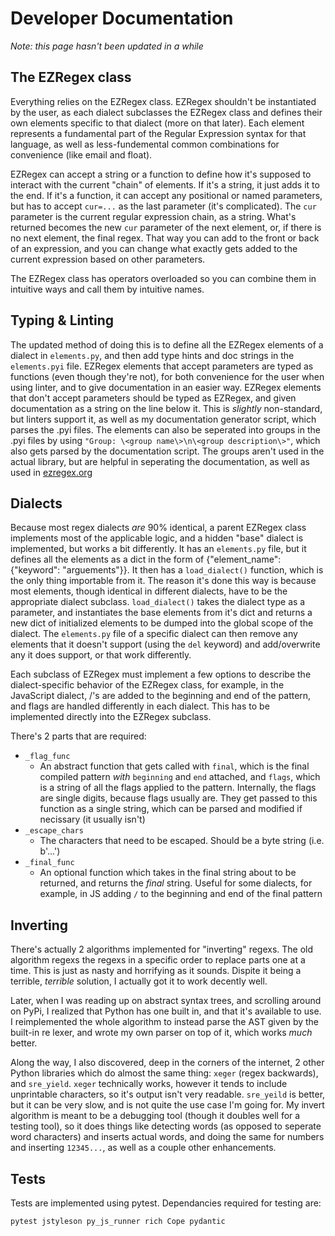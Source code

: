 # Developer Documentation
*Note: this page hasn't been updated in a while*
## The EZRegex class
Everything relies on the EZRegex class. EZRegex shouldn't be instantiated by the user, as each dialect subclasses the EZRegex class and defines their own elements specific to that dialect (more on that later). Each element represents a fundamental part of the Regular Expression syntax for that language, as well as less-fundemental common combinations for convenience (like email and float).

EZRegex can accept a string or a function to define how it's supposed to interact with the current "chain" of elements. If it's a string, it just adds it to the end. If it's a function, it can accept any positional or named parameters, but has to accept `cur=...` as the last parameter (it's complicated). The `cur` parameter is the current regular expression chain, as a string. What's returned becomes the new `cur` parameter of the next element, or, if there is no next element, the final regex. That way you can add to the front or back of an expression, and you can change what exactly gets added to the current expression based on other parameters.

The EZRegex class has operators overloaded so you can combine them in intuitive ways and call them by intuitive names.

## Typing & Linting
The updated method of doing this is to define all the EZRegex elements of a dialect in `elements.py`, and then add type hints and doc strings in the `elements.pyi` file. EZRegex elements that accept parameters are typed as functions (even though they're not), for both convenience for the user when using linter, and to give documentation in an easier way. EZRegex elements that don't accept parameters should be typed as EZRegex, and given documentation as a string on the line below it. This is *slightly* non-standard, but linters support it, as well as my documentation generator script, which parses the .pyi files. The elements can also be seperated into groups in the .pyi files by using `"Group: \<group name\>\n\<group description\>"`, which also gets parsed by the documentation script. The groups aren't used in the actual library, but are helpful in seperating the documentation, as well as used in [ezregex.org](http://ezregex.org)

## Dialects
Because most regex dialects *are* 90% identical, a parent EZRegex class implements most of the applicable logic, and a hidden "base" dialect is implemented, but works a bit differently. It has an `elements.py` file, but it defines all the elements as a dict in the form of {"element_name": {"keyword": "arguements"}}. It then has a `load_dialect()` function, which is the only thing importable from it. The reason it's done this way is because most elements, though identical in different dialects, have to be the appropriate dialect subclass. `load_dialect()` takes the dialect type as a parameter, and instantiates the base elements from it's dict and returns a new dict of initialized elements to be dumped into the global scope of the dialect. The `elements.py` file of a specific dialect can then remove any elements that it doesn't support (using the `del` keyword) and add/overwrite any it does support, or that work differently.

Each subclass of EZRegex must implement a few options to describe the dialect-specific behavior of the EZRegex class, for example, in the JavaScript dialect, /'s are added to the beginning and end of the pattern, and flags are handled differently in each dialect. This has to be implemented directly into the EZRegex subclass.

There's 2 parts that are required:
- `_flag_func`
    - An abstract function that gets called with `final`, which is the final compiled pattern *with* `beginning` and `end` attached, and `flags`, which is a string of all the flags applied to the pattern. Internally, the flags are single digits, because flags usually are. They get passed to this function as a single string, which can be parsed and modified if necissary (it usually isn't)
- `_escape_chars`
    - The characters that need to be escaped. Should be a byte string (i.e. b'...')
- `_final_func`
    - An optional function which takes in the final string about to be returned, and returns the *final* string. Useful for some dialects, for example, in JS adding `/` to the beginning and end of the final pattern

## Inverting
There's actually 2 algorithms implemented for "inverting" regexs. The old algorithm regexs the regexs in a specific order to replace parts one at a time. This is just as nasty and horrifying as it sounds. Dispite it being a terrible, *terrible* solution, I actually got it to work decently well.

Later, when I was reading up on abstract syntax trees, and scrolling around on PyPi, I realized that Python has one built in, and that it's available to use. I reimplemented the whole algorithm to instead parse the AST given by the built-in re lexer, and wrote my own parser on top of it, which works *much* better.

Along the way, I also discovered, deep in the corners of the internet, 2 other Python libraries which do almost the same thing: `xeger` (regex backwards), and `sre_yield`. `xeger` technically works, however it tends to include unprintable characters, so it's output isn't very readable. `sre_yeild` is better, but it can be very slow, and is not quite the use case I'm going for. My invert algorithm is meant to be a debugging tool (though it doubles well for a testing tool), so it does things like detecting words (as opposed to seperate word characters) and inserts actual words, and doing the same for numbers and inserting `12345...`, as well as a couple other enhancements.

## Tests
Tests are implemented using pytest. Dependancies required for testing are:

```pytest jstyleson py_js_runner rich Cope pydantic```
